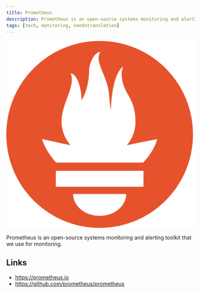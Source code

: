 ```yaml
---
title: Prometheus
description: Prometheus is an open-source systems monitoring and alerting toolkit.
tags: [tech, monitoring, needstranslation]
---
```


![Prometheus logo](prometheus.png "Prometheus logo")

Prometheus is an open-source systems monitoring and alerting toolkit that we use for monitoring.

## Links

- https://prometheus.io
- https://github.com/prometheus/prometheus
